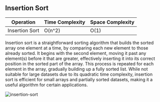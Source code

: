 ## Insertion Sort

| Operation      | Time Complexity | Space Complexity |
|----------------|-----------------|------------------|
| Insertion Sort |  O(n^2)         |  O(1)            |


Insertion sort is a straightforward sorting algorithm that builds the sorted array one element at a time, by comparing each new element to those already sorted. It begins with the second element, moving it past any element(s) before it that are greater, effectively inserting it into its correct position in the sorted part of the array. This process is repeated for each element in the array, gradually building up a fully sorted list. While not suitable for large datasets due to its quadratic time complexity, insertion sort is efficient for small arrays and partially sorted datasets, making it a useful algorithm for certain applications.

![insertion-sort](https://github.com/neskor-b/Algoritms-and-data-structure/assets/89013557/c27ca619-a717-4cf5-b532-05af11cda701)
